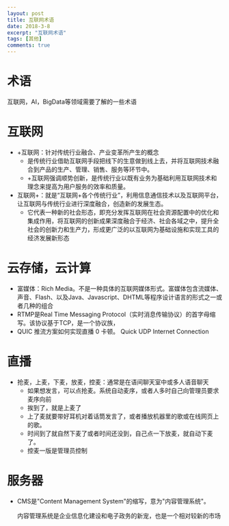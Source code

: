 ```yaml
---
layout: post
title: 互联网术语
date: 2018-3-8
excerpt: "互联网术语"
tags: [其他]
comments: true
---
```




# 术语

互联网，AI，BigData等领域需要了解的一些术语

# 互联网

- +互联网：针对传统行业融合、产业变革所产生的概念
    - 是传统行业借助互联网手段把线下的生意做到线上去，并将互联网技术融合到产品的生产、管理、销售、服务等环节中。
    - +互联网强调顺势创新，是传统行业以既有业务为基础利用互联网技术和理念来提高为用户服务的效率和质量。
- 互联网+：就是“互联网+各个传统行业”，利用信息通信技术以及互联网平台，让互联网与传统行业进行深度融合，创造新的发展生态。
    - 它代表一种新的社会形态，即充分发挥互联网在社会资源配置中的优化和集成作用，将互联网的创新成果深度融合于经济、社会各域之中，提升全社会的创新力和生产力，形成更广泛的以互联网为基础设施和实现工具的经济发展新形态

# 云存储，云计算

- 富媒体：Rich Media。不是一种具体的互联网媒体形式。富媒体包含流媒体、声音、Flash、以及Java、Javascript、DHTML等程序设计语言的形式之一或者几种的组合
- RTMP是Real Time Messaging Protocol（实时消息传输协议）的首字母缩写。该协议基于TCP，是一个协议族，
- QUIC 推流方案如何实现直播 0 卡顿。 Quick UDP Internet Connection

# 直播

- 抢麦，上麦，下麦，放麦，控麦：通常是在语间聊天室中或多人语音聊天
    - 如果想发言，可以点抢麦。系统自动麦序，或者人多时自己向管理员要求麦序向前
    - 挨到了，就是上麦了
    - 上了麦就要带好耳机对着话筒发言了，或者播放机器里的歌或在线网页上的歌。
    - 时间到了就自然下麦了或者时间还没到，自己点一下放麦，就自动下麦了。
    - 控麦一版是管理员控制

# 服务器

- CMS是"Content Management System"的缩写，意为"内容管理系统"。 
	
	内容管理系统是企业信息化建设和电子政务的新宠，也是一个相对较新的市场